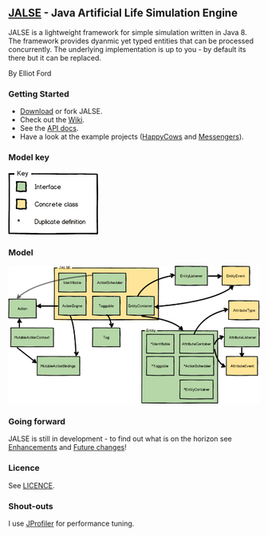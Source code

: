 ## [JALSE](https://ellzord.github.io/JALSE) - Java Artificial Life Simulation Engine
JALSE is a lightweight framework for simple simulation written in Java 8. The framework provides dyanmic yet typed entities that can be processed concurrently. The underlying implementation is up to you - by default its there but it can be replaced.

By Elliot Ford

### Getting Started
* [Download](https://github.com/Ellzord/JALSE/blob/gh-pages/JALSE-0.0.1.jar?raw=true) or fork JALSE.
* Check out the [Wiki](https://github.com/Ellzord/JALSE/wiki).
* See the [API docs](http://ellzord.github.io/JALSE/docs/).
* Have a look at the example projects ([HappyCows](https://github.com/Ellzord/JALSE-HappyCows) and [Messengers](https://github.com/Ellzord/JALSE-Messengers)).

### Model key
![GitHub Logo](/jalse-model-key.png)

### Model
![GitHub Logo](/jalse-model.png)

### Going forward
JALSE is still in development - to find out what is on the horizon see [Enhancements](https://github.com/Ellzord/JALSE/issues?q=is%3Aopen+is%3Aissue+label%3Aenhancement) and [Future changes](https://github.com/Ellzord/JALSE/wiki/Future-changes)!

### Licence
See [LICENCE](https://github.com/Ellzord/JALSE/blob/master/LICENSE).

### Shout-outs
I use [JProfiler](http://www.ej-technologies.com/products/jprofiler/overview.html) for performance tuning.
